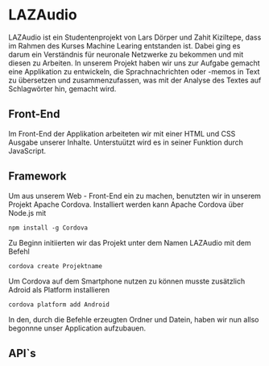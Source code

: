 # LAZAudio
LAZAudio ist ein Studentenprojekt von Lars Dörper und Zahit Kiziltepe, dass im Rahmen des Kurses Machine Learing entstanden ist. Dabei ging es darum ein Verständnis für neuronale Netzwerke zu bekommen und mit diesen zu Arbeiten. In unserem Projekt haben wir uns zur Aufgabe gemacht eine Applikation zu entwickeln, die Sprachnachrichten oder -memos in Text zu übersetzen und zusammenzufassen, was mit der Analyse des Textes auf Schlagwörter hin, gemacht wird. 

## Front-End
Im Front-End der Applikation arbeiteten wir mit einer HTML und CSS Ausgabe unserer Inhalte. Unterstuützt wird es in seiner Funktion durch JavaScript.

## Framework
Um aus unserem Web - Front-End ein zu machen, benutzten wir in unserem Projekt Apache Cordova. Installiert werden kann Apache Cordova über Node.js mit
```
npm install -g Cordova
```
Zu Beginn initiierten wir das Projekt unter dem Namen LAZAudio mit dem Befehl 
```
cordova create Projektname
```
Um Cordova auf dem Smartphone nutzen zu können musste zusätzlich Adroid als Platform installieren
```
cordova platform add Android
```
In den, durch die Befehle erzeugten Ordner und Datein, haben wir nun allso begonnne unser Application aufzubauen.

## API`s 
